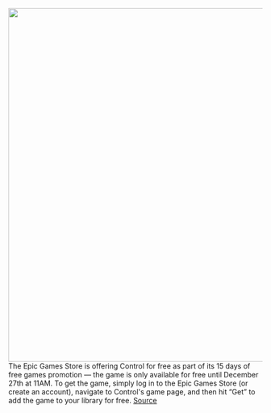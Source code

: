 <img src='https://cdn.vox-cdn.com/thumbor/nOJh4B7DsaVNpYSa5cRWKuu32Vk=/0x0:3840x2160/1200x800/filters:focal(1613x773:2227x1387)/cdn.vox-cdn.com/uploads/chorus_image/image/70318393/March_PR_Beat_039_combat.0.png' width='700px' /><br/>
The Epic Games Store is offering Control for free as part of its 15 days of free games promotion — the game is only available for free until December 27th at 11AM. To get the game, simply log in to the Epic Games Store (or create an account), navigate to Control's game page, and then hit “Get” to add the game to your library for free.
<a href='https://www.theverge.com/2021/12/26/22854581/control-free-epic-games-store'> Source <a/>